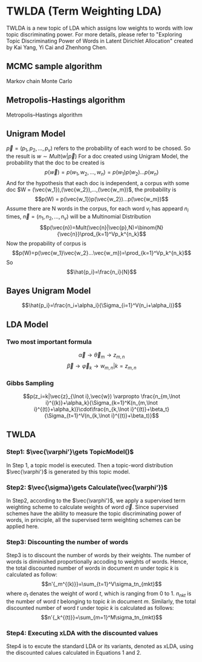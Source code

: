 TWLDA (Term Weighting LDA)
===

TWLDA is a new topic of LDA which assigns low weights to words with low topic discriminating power. For more details, please refer to "Exploring Topic Discriminating Power of Words in Latent Dirichlet
Allocation" created by Kai Yang, Yi Cai and Zhenhong Chen.

## MCMC sample algorithm

<a herf="https://en.wikipedia.org/wiki/Markov_chain_Monte_Carlo">Markov chain Monte Carlo</a>

## Metropolis-Hastings algorithm

<a herf="https://en.wikipedia.org/wiki/Metropolis%E2%80%93Hastings_algorithm">Metropolis–Hastings algorithm</a>

## Unigram Model
$\vec{p} = (p_1, p_2, ..., p_v)$ refers to the probability of each word to be chosed.
So the result is $w \sim Mult(w|\vec{p})$
For a doc created using Unigram Model, the probability that the doc to be created is
$$p(\vec{w}) = p(w_1, w_2, ..., w_n) = p(w_1)p(w_2)...p(w_n)$$
And for the hypothesis that each doc is independent, a corpus with some doc $W = (\vec{w_1}),(\vec{w_2}),...,(\vec{w_m})$, the probability is
$$p(W) = p(\vec{w_1})p(\vec{w_2})...p(\vec{w_m})$$
Assume there are N words in the corpus, for each word $v_i$ has appeard $n_i$ times, $\vec{n}=(n_1,n_2,...,n_v)$ will be a Multinomial Distribution
$$p(\vec{n})=Mult(\vec{n}|\vec{p},N)=\binom{N}{\vec{n}}\prod_{k=1}^Vp_k^{n_k}$$
Now the propability of corpus is
$$p(W)=p(\vec{w_1}\vec{w_2}...\vec{w_m})=\prod_{k=1}^Vp_k^{n_k}$$
So $$\hat{p_i}=\frac{n_i}{N}$$

## Bayes Unigram Model
$$\hat{p_i}=\frac{n_i+\alpha_i}{\Sigma_{i=1}^V(n_i+\alpha_i)}$$

## LDA Model 
### Two most important  formula
$$\vec{\alpha}\to\vec{\theta}_m\to z_{m,n}$$
$$\vec{\beta}\to\vec{\varphi}_k\to w_{m,n}|k=z_{m,n}$$

### Gibbs Sampling 
$$p(z_i=k|\vec{z}_{\lnot i},\vec{w}) \varpropto \frac{n_{m,\lnot i}^{(k)}+\alpha_k}{\Sigma_{k=1}^K(n_{m,\lnot i}^{(t)}+\alpha_k)}\cdot\frac{n_{k,\lnot i}^{(t)}+\beta_t}{\Sigma_{t=1}^V(n_{k,\lnot i}^{(t)}+\beta_t)}$$

## TWLDA
### Step1: $\vec{\varphi'}\gets TopicModel()$
In Step 1, a topic model is executed. Then a topic-word distribution $\vec{\varphi'}$ is generated by this topic model.

### Step2: $\vec{\sigma}\gets Calculate(\vec{\varphi'})$
In Step2, according to the $\vec{\varphi'}$, we apply a supervised term weighting scheme to calculate weights of word $\vec{\sigma}$. Since supervised schemes have the ability to measure the topic discriminating power of words, in principle, all the supervised term weighting schemes can be applied here.

### Step3: Discounting the number of words
Step3 is to discount the number of words by their weights. The number of words is diminished proportionally accoding to weights of words. Hence, the total discounted number of words in document $m$ under topic $k$ is calculated as follow:
$$n'{_m^{(k)}}=\sum_{t=1}^V\sigma_tn_{mkt}$$
where $\sigma_t$ denates the weight of word $t$, which is ranging from 0 to 1. $n_{nkt}$ is the number of word $t$ belonging to topic $k$ in document $m$. Similarly, the total discounted number of word $t$ under topic $k$ is calculated as follows:
$$n'{_k^{(t)}}=\sum_{m=1}^M\sigma_tn_{mkt}$$

### Step4: Executing xLDA with the discounted values
Step4 is to excute the standard LDA or its variants, denoted as xLDA, using the discounted calues calculated in Equations 1 and 2.